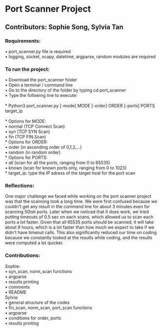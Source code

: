 # Port Scanner Project
## Contributors: Sophie Song, Sylvia Tan


### Requirements:

• port_scanner.py file is required <br />
• logging, socket, scapy, datetime, argparse, random modules are required

### To run the project:

• Download the port_scanner folder <br />
• Open a terminal / command line <br />
• Go to the directory of the folder by typing cd port_scanner <br />
• Type the following line to execute: <br />
    <br />
    * Python3 port_scanner.py [-mode] MODE [-order] ORDER [-ports] PORTS target_ip <br />
    <br />
    * Options for MODE:<br />
        • normal (TCP Connect Scan)<br />
        • syn (TCP SYN Scan)<br />
        • fin (TCP FIN Scan)<br />
    * Options for ORDER:<br />
        • order (in ascending order of 0,1,2,...)<br />
        • random (in random order)<br />
    * Options for PORTS:<br />
        • all (scan for all the ports, ranging from 0 to 65535)<br />
        • known (scan for known ports only, ranging from 0 to 1023)<br />
    * target_ip: type the IP adress of the target host for the port scan<br />

### Reflections:

One major challenge we faced while working on the port scanner project was that the scanning took a long time. We were first confused because we couldn't get any result in the command line for about 3 minutes even for scanning 50ish ports. Later when we noticed that it does work, we tried putting timeouts of 0.5 sec on each scans, which allowed us to scan each ports a lot faster. Given that all 65535 ports should be scanned, it will take about 9 hours, which is a lot faster than how much we expect to take if we didn't have timeout calls. This also significantly reduced our time on coding because we constantly looked at the results while coding, and the results were computed a lot quicker.

### Contributions:

Sophie: <br />
• syn_scan, norm_scan functions<br />
• argparse<br />
• results printing<br />
• comments<br />
• README <br />
Sylvia:<br />
• general structure of the codes<br />
• fin_scan, norm_scan, port_scan functions<br />
• argparse<br />
• conditions for order, ports<br />
• results printing<br />
